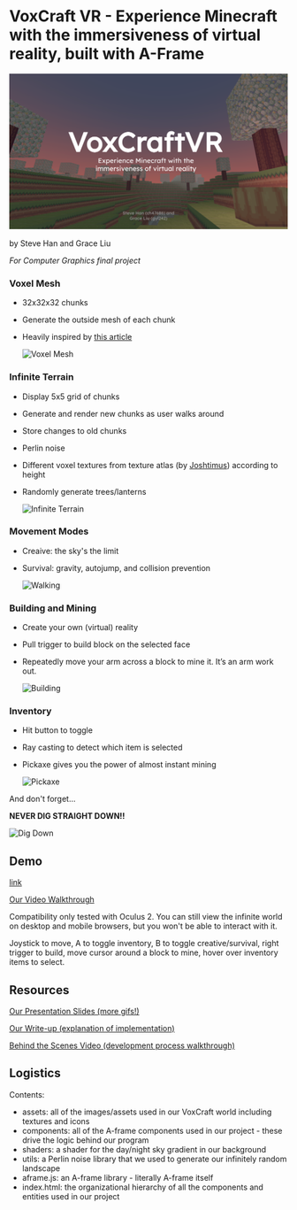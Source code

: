 # VoxCraft VR - Experience Minecraft with the immersiveness of virtual reality, built with A-Frame

![Cover photo](./Cover.png?raw=true "Title")

by Steve Han and Grace Liu

_For Computer Graphics final project_

### Voxel Mesh 

- 32x32x32 chunks
- Generate the outside mesh of each chunk
- Heavily inspired by [this article](https://threejsfundamentals.org/threejs/lessons/threejs-voxel-geometry.html)

  ![Voxel Mesh](https://media.giphy.com/media/CfkmiWTierqTPEcmqy/giphy.gif)

### Infinite Terrain 
- Display 5x5 grid of chunks 
- Generate and render new chunks as user walks around
- Store changes to old chunks
- Perlin noise
- Different voxel textures from texture atlas (by [Joshtimus](https://www.minecraftforum.net/members/Joshtimus)) according to height 
- Randomly generate trees/lanterns

  ![Infinite Terrain](https://i.ibb.co/rQZbBKk/Screen-Shot-2021-05-11-at-10-38-59-PM.png)

### Movement Modes
- Creaive: the sky's the limit
- Survival: gravity, autojump, and collision prevention

  ![Walking](https://media.giphy.com/media/JbCUca2NpB6RG57Hi4/giphy.gif)

### Building and Mining
- Create your own (virtual) reality 
- Pull trigger to build block on the selected face
- Repeatedly move your arm across a block to mine it. It’s an arm work out. 


  ![Building](https://media.giphy.com/media/qBF65k80atDQB0Bssq/giphy.gif)
  
### Inventory
- Hit button to toggle
- Ray casting to detect which item is selected
- Pickaxe gives you the power of almost instant mining

  ![Pickaxe](https://media.giphy.com/media/2O1PO59309L9LR6fZj/giphy.gif)


And don't forget... 

**NEVER DIG STRAIGHT DOWN!!**

![Dig Down](https://media.giphy.com/media/NDFzL2ejj6C7DvbHNS/giphy.gif)

## Demo
[link](https://hansteve.com/vr-minecraft)

[Our Video Walkthrough](https://youtu.be/OoZKp4ltCj0)

Compatibility only tested with Oculus 2. You can still view the infinite world on desktop and mobile browsers, but you won't be able to interact with it. 

Joystick to move, A to toggle inventory, B to toggle creative/survival, right trigger to build, move cursor around a block to mine, hover over inventory items to select. 

## Resources
[Our Presentation Slides (more gifs!)](https://docs.google.com/presentation/d/1Tq_JOM2Oneqv1TDhiUJuK-ranIs8vp45FR_SPWYpZf4/edit?usp=sharing)

[Our Write-up (explanation of implementation)](https://docs.google.com/document/d/1-1NP7lCpQEtxOhAAv9GmeBvKOzj4Ss3CtwvtZ_xAmsk/edit?usp=sharing)

[Behind the Scenes Video (development process walkthrough)](https://www.youtube.com/watch?v=JKQ4jm7BKLQ)


## Logistics
Contents:

- assets: all of the images/assets used in our VoxCraft world including textures and icons
- components: all of the A-frame components used in our project - these drive the logic behind our program
- shaders: a shader for the day/night sky gradient in our background
- utils: a Perlin noise library that we used to generate our infinitely random landscape
- aframe.js: an A-frame library - literally A-frame itself
- index.html: the organizational hierarchy of all the components and entities used in our project
